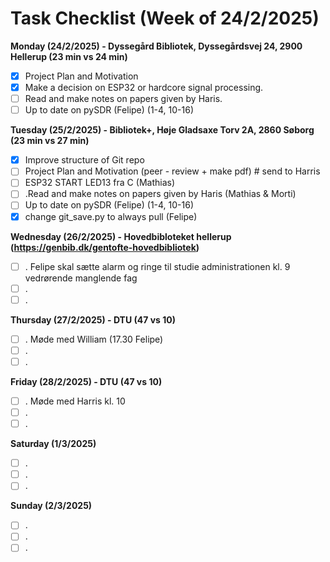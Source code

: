 # Task Checklist (Week of 24/2/2025)

**Monday (24/2/2025) -  Dyssegård Bibliotek, Dyssegårdsvej 24, 2900 Hellerup (23 min vs 24 min)**

- [X] Project Plan and Motivation
- [X] Make a decision on ESP32 or hardcore signal processing.
- [ ] Read and make notes on papers given by Haris.
- [ ] Up to date on pySDR (Felipe) (1-4, 10-16)

**Tuesday (25/2/2025) - Bibliotek+, Høje Gladsaxe Torv 2A, 2860 Søborg (23 min vs  27 min)**

- [X] Improve structure of Git repo
- [ ] Project Plan and Motivation (peer - review + make pdf) # send to Harris
- [ ] ESP32 START LED13  fra C (Mathias)
- [ ] .Read and make notes on papers given by Haris (Mathias & Morti)
- [ ] Up to date on pySDR (Felipe) (1-4, 10-16)
- [X] change git_save.py to always pull (Felipe)

**Wednesday (26/2/2025) - Hovedbibloteket hellerup (https://genbib.dk/gentofte-hovedbibliotek)**

- [ ] . Felipe skal sætte alarm og ringe til studie administrationen kl. 9 vedrørende manglende fag
- [ ] .
- [ ] .

**Thursday (27/2/2025) - DTU (47 vs 10)**

- [ ] . Møde med William (17.30 Felipe)
- [ ] .
- [ ] .

**Friday (28/2/2025) - DTU (47 vs 10)**

- [ ] . Møde med Harris kl. 10
- [ ] .
- [ ] .

**Saturday (1/3/2025)**

- [ ] .
- [ ] .
- [ ] .

**Sunday (2/3/2025)**

- [ ] .
- [ ] .
- [ ] .
